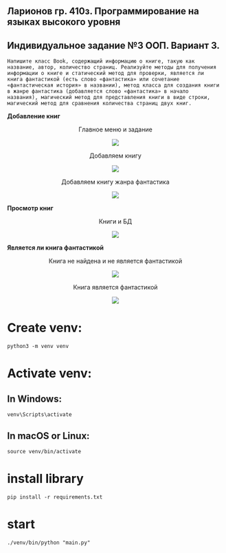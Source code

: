 ## Ларионов гр. 410з. Программирование на языках высокого уровня
## Индивидуальное задание №3 ООП. Вариант 3.
    Напишите класс Book, содержащий информацию о книге, такую как
    название, автор, количество страниц. Реализуйте методы для получения
    информации о книге и статический метод для проверки, является ли
    книга фантастикой (есть слово «фантастика» или сочетание
    «фантастическая история» в названии), метод класса для создания книги
    в жанре фантастика (добавляется слово «фантастика» в начало
    названия), магический метод для представления книги в виде строки,
    магический метод для сравнения количества страниц двух книг.

**Добавление книг**
<figure>
   <p align="center">Главное меню и задание</p>
   <p align="center">
      <img src="https://github.com/dr-number/Individual_task_3-OOP/blob/main/for_readme/1-main-menu.png">
   </p>
</figure>
<figure>
   <p align="center">Добавляем книгу</p>
   <p align="center">
      <img src="https://github.com/dr-number/Individual_task_3-OOP/blob/main/for_readme/2-add-book.png">
   </p>
</figure>
<figure>
   <p align="center">Добавляем книгу жанра фантастика</p>
   <p align="center">
      <img src="https://github.com/dr-number/Individual_task_3-OOP/blob/main/for_readme/3-add-fantastic-book.png">
   </p>
</figure>

**Просмотр книг**
<figure>
   <p align="center">Книги и БД</p>
   <p align="center">
      <img src="https://github.com/dr-number/Individual_task_3-OOP/blob/main/for_readme/4-show-all-books.png">
   </p>
</figure>

**Является ли книга фантастикой**
<figure>
   <p align="center">Книга не найдена и не является фантастикой</p>
   <p align="center">
      <img src="https://github.com/dr-number/Individual_task_3-OOP/blob/main/for_readme/6-check-fantastic-not.png">
   </p>
</figure>
<figure>
   <p align="center">Книга является фантастикой</p>
   <p align="center">
      <img src="https://github.com/dr-number/Individual_task_3-OOP/blob/main/for_readme/7-check-fantastic-yes.png">
   </p>
</figure>

# Create venv:
    python3 -m venv venv

# Activate venv:
## In Windows:
    venv\Scripts\activate
     
## In macOS or Linux:
    source venv/bin/activate

# install library
    pip install -r requirements.txt

# start 
    ./venv/bin/python "main.py"
